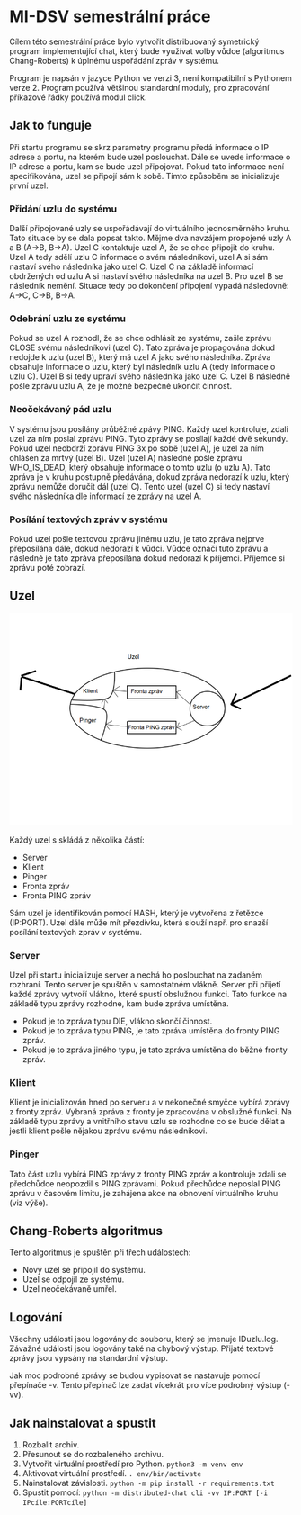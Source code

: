 # MI-DSV semestrální práce
Cílem této semestrální práce bylo vytvořit distribuovaný symetrický program implementující chat, 
který bude využívat volby vůdce (algoritmus Chang-Roberts) k úplnému uspořádání zpráv v systému.

Program je napsán v jazyce Python ve verzi 3, není kompatibilní s Pythonem verze 2. 
Program používá většinou standardní moduly, pro zpracování příkazové řádky používá modul click.

## Jak to funguje
Při startu programu se skrz parametry programu předá informace o IP adrese a portu, na kterém bude uzel poslouchat.
Dále se uvede informace o IP adrese a portu, kam se bude uzel připojovat. 
Pokud tato informace není specifikována, uzel se připojí sám k sobě. 
Tímto způsoběm se inicializuje první uzel.

### Přidání uzlu do systému
Další připojované uzly se uspořádávají do virtuálního jednosměrného kruhu. 
Tato situace by se dala popsat takto. Mějme dva navzájem propojené uzly A a B (A->B, B->A). 
Uzel C kontaktuje uzel A, že se chce připojit do kruhu. 
Uzel A tedy sdělí uzlu C informace o svém následníkovi, uzel A si sám nastaví svého následníka jako uzel C. 
Uzel C na základě informací obdržených od uzlu A si nastaví svého následníka na uzel B. 
Pro uzel B se následník nemění. 
Situace tedy po dokončení připojení vypadá následovně: A->C, C->B, B->A.

### Odebrání uzlu ze systému
Pokud se uzel A rozhodl, že se chce odhlásit ze systému, zašle zprávu CLOSE svému následníkovi (uzel C).
Tato zpráva je propagována dokud nedojde k uzlu (uzel B), který má uzel A jako svého následníka.
Zpráva obsahuje informace o uzlu, který byl následník uzlu A (tedy informace o uzlu C). 
Uzel B si tedy upraví svého následníka jako uzel C. Uzel B následně pošle zprávu uzlu A, že je možné bezpečně ukončit činnost.

### Neočekávaný pád uzlu
V systému jsou posílány průběžné zpávy PING. Každý uzel kontroluje, zdali uzel za ním poslal zprávu PING.
Tyto zprávy se posílají každé dvě sekundy.
Pokud uzel neobdrží zprávu PING 3x po sobě (uzel A), je uzel za ním ohlášen za mrtvý (uzel B).
Uzel (uzel A) následně pošle zprávu WHO_IS_DEAD, který obsahuje informace o tomto uzlu (o uzlu A).
Tato zpráva je v kruhu postupně předávána, dokud zpráva nedorazí k uzlu, který zprávu nemůže doručit dál (uzel C). 
Tento uzel (uzel C) si tedy nastaví svého následníka dle informací ze zprávy na uzel A.

### Posílání textových zpráv v systému
Pokud uzel pošle textovou zprávu jinému uzlu, je tato zpráva nejprve přeposílána dále, dokud nedorazí k vůdci.
Vůdce označí tuto zprávu a následně je tato zpráva přeposílána dokud nedorazí k příjemci. Příjemce si zprávu poté zobrazí.

## Uzel
![Diagram uzlu](uzel.png)

Každý uzel s skládá z několika částí:
  - Server
  - Klient
  - Pinger
  - Fronta zpráv
  - Fronta PING zpráv

Sám uzel je identifikován pomocí HASH, který je vytvořena z řetězce (IP:PORT). 
Uzel dále může mít přezdívku, která slouží např. pro snazší posílání textových zpráv v systému.

### Server
Uzel při startu inicializuje server a nechá ho poslouchat na zadaném rozhraní. Tento server je spuštěn v samostatném vlákně.
Server při přijetí každé zprávy vytvoří vlákno, které spustí obslužnou funkci.
Tato funkce na základě typu zprávy rozhodne, kam bude zpráva umístěna.

  - Pokud je to zpráva typu DIE, vlákno skončí činnost.
  - Pokud je to zpráva typu PING, je tato zpráva umístěna do fronty PING zpráv.
  - Pokud je to zpráva jiného typu, je tato zpráva umístěna do běžné fronty zpráv.

### Klient
Klient je inicializován hned po serveru a v nekonečné smyčce vybírá zprávy z fronty zpráv.
Vybraná zpráva z fronty je zpracována v obslužné funkci.
Na základě typu zprávy a vnitřního stavu uzlu se rozhodne co se bude dělat 
a jestli klient pošle nějakou zprávu svému následníkovi.

### Pinger
Tato část uzlu vybírá PING zprávy z fronty PING zpráv a kontroluje zdali se předchůdce neopozdil s PING zprávami.
Pokud přechůdce neposlal PING zprávu v časovém limitu, je zahájena akce na obnovení virtuálního kruhu (viz výše).

## Chang-Roberts algoritmus
Tento algoritmus je spuštěn při třech událostech:

  - Nový uzel se připojil do systému.
  - Uzel se odpojil ze systému.
  - Uzel neočekávaně umřel.

## Logování
Všechny události jsou logovány do souboru, který se jmenuje IDuzlu.log. Závažné události jsou logovány také na chybový výstup.
Přijaté textové zprávy jsou vypsány na standardní výstup.

Jak moc podrobné zprávy se budou vypisovat se nastavuje pomocí přepínače -v. 
Tento přepínač lze zadat vícekrát pro více podrobný výstup (-vv).

## Jak nainstalovat a spustit
1. Rozbalit archiv.
2. Přesunout se do rozbaleného archivu.
3. Vytvořit virtuální prostředí pro Python. ```python3 -m venv env```
4. Aktivovat virtuální prostředí. ```. env/bin/activate```
5. Nainstalovat závislosti. ```python -m pip install -r requirements.txt```
6. Spustit pomocí: ```python -m distributed-chat cli -vv IP:PORT [-i IPcíle:PORTcíle]```


